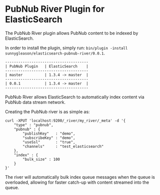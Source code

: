 PubNub River Plugin for ElasticSearch
==================================

The PubNub River plugin allows PubNub content to be indexed by ElasticSearch.

In order to install the plugin, simply run: `bin/plugin -install sunnygleason/elasticsearch-pubnub-river/0.0.1`.

    --------------------------------------
    | PubNub Plugin   | ElasticSearch    |
    --------------------------------------
    | master          | 1.3.4 -> master  |
    --------------------------------------
    | 0.0.1           | 1.3.4 -> master  |
    --------------------------------------

PubNub River allows ElasticSearch to automatically index content via PubNub data stream network.

Creating the PubNub river is as simple as:

	curl -XPUT 'localhost:9200/_river/my_river/_meta' -d '{
	    "type" : "pubnub",
	    "pubnub" : {
	        "publishKey"   : "demo", 
	        "subscribeKey" : "demo",
	        "useSsl"       : "true",
	        "channels"     : "test_elasticsearch"
	    },
	    "index" : {
	        "bulk_size" : 100
	    }
	}'

The river will automatically bulk index queue messages when the queue is overloaded, allowing for faster
catch-up with content streamed into the queue.
